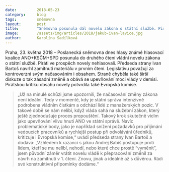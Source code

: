 ```yaml
---
date:         2018-05-23
category:     blog
tags:         sněmovna
layout:       post
title:        "Sněmovna posunula dál novelu zákona o státní službě. Piráti nesouhlasí"
image:        /assets/img/articles/2018/jakub-ivan-lavice.jpg
author:       Karolína Sadílková
---
```


Praha, 23. května 2018 – Poslanecká sněmovna dnes hlasy známé hlasovací koalice ANO+KSČM+SPD posunula do druhého čtení vládní novelu zákona o státní službě. Piráti ve prospěch novely nehlasovali. Předseda strany Ivan Bartoš navrhl zamítnutí materiálu v prvním čtení. Legislativu považují za kontroverzní svým načasováním i obsahem. Straně chyběla také širší diskuze o tak zásadní změně a obává se upevňování moci vlády v demisi. Pirátskou kritiku obsahu novely potvrdila také Evropská komise.

> „Už na minulé schůzi jsme upozornili, že načasování změny zákona není ideální. Tedy v momentě, kdy je státní správa intenzivně podrobena vládním čistkám a odchází lidé z manažerských pozic. V takové době se nám nelíbí, když vláda sahá na služební zákon, který ještě zjednodušuje proces propouštění. Takový krok skutečně vidím jako upevňování vlivu hnutí ANO ve státní správě. Navíc problematické body, jako je například snížení požadavků pro přijímání vedoucích pracovníků a rychlejší postup při odvolávání úředníků, kritizuje i Evropská komise,“ uvádí předseda strany Ivan Bartoš a dodává: „Vzhledem k razanci s jakou Andrej Babiš postupuje proti lidem, kteří se mu nelíbí, nehodí, nebo které chce prostě “vyměnit”, jsem původní záměr vrátit novelu vládě k přepracování změnil za návrh na zamítnutí v 1. čtení. Znovu, jinak a ideálně až s důvěrou. Rádi své konstruktivní připomínky dodáme.“
